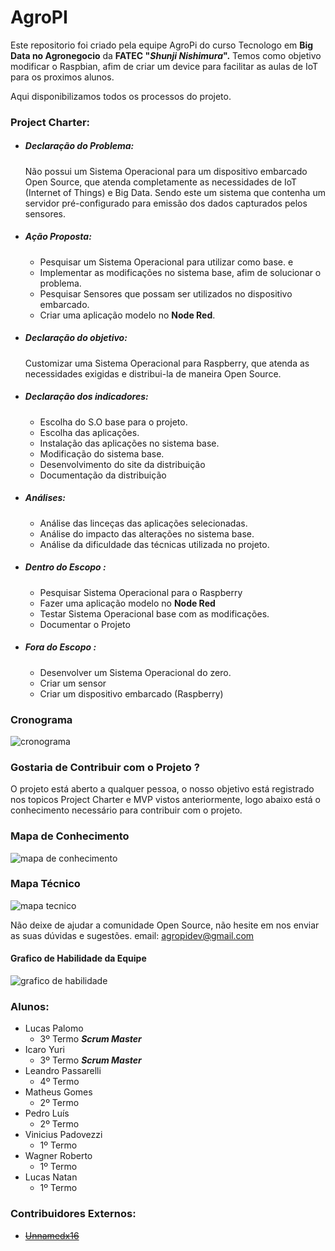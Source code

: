 # AgroPI

Este repositorio foi criado pela equipe AgroPi do curso Tecnologo em **Big Data no Agronegocio** da **FATEC "*Shunji Nishimura*".**
Temos como objetivo modificar o Raspbian, afim de criar um device para facilitar as aulas de IoT para os proximos alunos.

Aqui disponibilizamos todos os processos do projeto.
### Project Charter:
  * ##### Declaração do Problema:
      Não possui um Sistema Operacional para um dispositivo embarcado Open Source, que atenda completamente as necessidades de IoT (Internet of Things) e Big Data. Sendo este um sistema que contenha um servidor pré-configurado para emissão dos dados capturados pelos sensores.
       
   * ##### Ação Proposta:
       * Pesquisar um Sistema Operacional para utilizar como base. e 
       * Implementar as modificações no sistema base, afim de solucionar o problema.
       * Pesquisar Sensores que possam ser utilizados no dispositivo embarcado.
       * Criar uma aplicação modelo no **Node Red**.

  * ##### Declaração do objetivo:
      Customizar uma Sistema Operacional para Raspberry, que atenda as necessidades exigidas e distribui-la de maneira Open Source.

  * ##### Declaração dos indicadores:      
      * Escolha do S.O base para o projeto.
      * Escolha das aplicações.
      * Instalação das aplicações no sistema base.
      * Modificação do sistema base.
      * Desenvolvimento do site da distribuição
      * Documentação da distribuição
 
 
  * ##### Análises:      
      * Análise das linceças das aplicações selecionadas.
      * Análise do impacto das alterações no sistema base.
      * Análise da dificuldade das técnicas utilizada no projeto.
 
  * ##### Dentro do Escopo :      
      * Pesquisar Sistema Operacional para o Raspberry
      * Fazer uma aplicação modelo no **Node Red**
      * Testar Sistema Operacional base com as modificações.
      * Documentar o Projeto
      
  * ##### Fora do Escopo :      
      * Desenvolver um Sistema Operacional do zero.
      * Criar um sensor
      * Criar um dispositivo embarcado (Raspberry)
      
      
### Cronograma
![cronograma](https://i.imgur.com/PnkIC6e.jpg)

### Gostaria de Contribuir com o Projeto ?
O projeto está aberto a qualquer pessoa, o nosso objetivo está registrado nos topicos Project Charter e MVP vistos anteriormente, logo abaixo está o conhecimento necessário para contribuir com o projeto.    

### Mapa de Conhecimento
![mapa de conhecimento](https://i.imgur.com/nXuC9Dy.png)
### Mapa Técnico
![mapa tecnico](https://i.imgur.com/o9GwVwZ.png)

Não deixe de ajudar a comunidade Open Source, não hesite em nos enviar as suas dúvidas e sugestões.
email: agropidev@gmail.com

#### Grafico de Habilidade da Equipe
![grafico de habilidade](https://i.imgur.com/plyFM4J.png)

### Alunos:
   * Lucas Palomo
        * 3º Termo __*Scrum Master*__
   * Icaro Yuri
        * 3º Termo __*Scrum Master*__
   * Leandro Passarelli
        * 4º Termo 
   * Matheus Gomes
        * 2º Termo
   * Pedro Luís
        * 2º Termo
   * Vinicius Padovezzi
        * 1º Termo
   * Wagner Roberto
        * 1º Termo
   * Lucas Natan 
        * 1º Termo

### Contribuidores Externos:
   * ~~[Unnamedx16](https://github.com/Unnamedx16)~~
